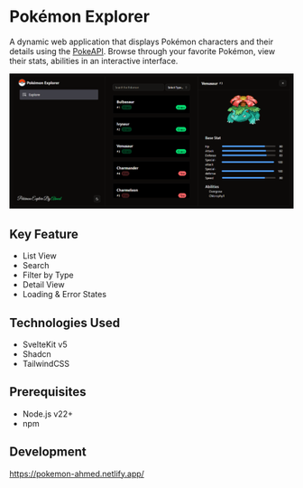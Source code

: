 # Pokémon Explorer

A dynamic web application that displays Pokémon characters and their details using the [PokeAPI](https://pokeapi.co/). Browse through your favorite Pokémon, view their stats, abilities in an interactive interface.

![Project Screenshot](/static/Screenshot.png)

## Key Feature

- List View
- Search
- Filter by Type
- Detail View
- Loading & Error States

## Technologies Used

- SvelteKit v5
- Shadcn
- TailwindCSS

## Prerequisites

- Node.js v22+
- npm

## Development

https://pokemon-ahmed.netlify.app/
